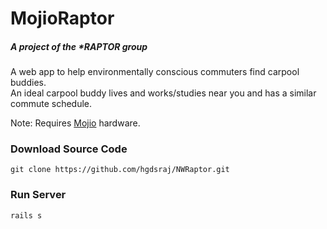# MojioRaptor
##### A project of the *RAPTOR group

A web app to help environmentally conscious commuters find carpool buddies.  
An ideal carpool buddy lives and works/studies near you and has a similar commute schedule.  

Note: Requires [Mojio](http://moj.io/) hardware.
 	 
### Download Source Code
 	 
`git clone https://github.com/hgdsraj/NWRaptor.git`
 	 
### Run Server
 	 
`rails s`
